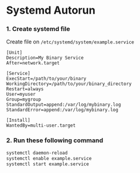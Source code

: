 # Systemd Autorun

### 1. Create systemd file

Create file on ```/etc/systemd/system/example.service```

```
[Unit]
Description=My Binary Service
After=network.target

[Service]
ExecStart=/path/to/your/binary
WorkingDirectory=/path/to/your/binary_directory
Restart=always
User=myuser
Group=mygroup
StandardOutput=append:/var/log/mybinary.log
StandardError=append:/var/log/mybinary.log

[Install]
WantedBy=multi-user.target
```

### 2. Run these following command
```bash
systemctl daemon-reload
systemctl enable example.service
systemctl start example.service
```